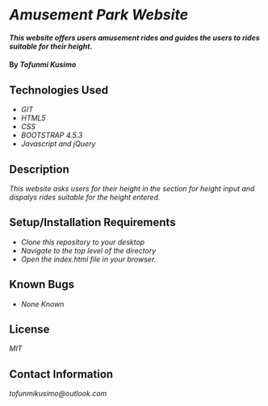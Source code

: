 # _Amusement Park Website_

#### _This website offers users amusement rides and guides the users to rides suitable for their height._

#### By _**Tofunmi Kusimo**_

## Technologies Used

* _GIT_
* _HTML5_
* _CSS_
* _BOOTSTRAP 4.5.3_
* _Javascript and jQuery_


## Description

_This website asks users for their height  in the section for height input and dispalys rides suitable for the height entered._

## Setup/Installation Requirements

* _Clone this repository to your desktop_
* _Navigate to the top level of the directory_
* _Open the index.html file in your browser._


## Known Bugs

* _None Known_


## License

_MIT_

## Contact Information

_tofunmikusimo@outlook.com_